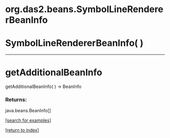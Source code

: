 # org.das2.beans.SymbolLineRendererBeanInfo



# SymbolLineRendererBeanInfo( )


***
<a name="getAdditionalBeanInfo"></a>
# getAdditionalBeanInfo
getAdditionalBeanInfo(  ) &rarr; BeanInfo



### Returns:
java.beans.BeanInfo[]


<a href="https://github.com/autoplot/dev/search?q=getAdditionalBeanInfo&unscoped_q=getAdditionalBeanInfo">[search for examples]</a>

<a href="https://github.com/autoplot/documentation/blob/master/javadoc/index-all.md">[return to index]</a>

